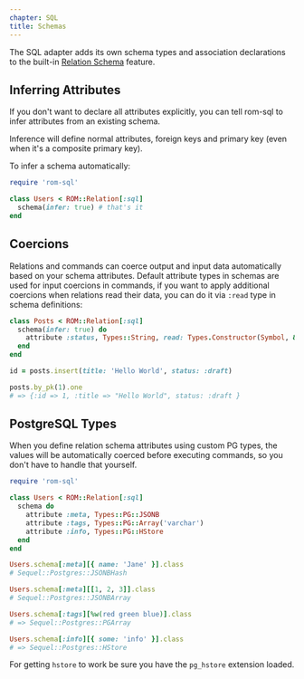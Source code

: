```yaml
---
chapter: SQL
title: Schemas
---
```


The SQL adapter adds its own schema types and association declarations to the
built-in [Relation Schema](/learn/core/5.2/schemas) feature.

## Inferring Attributes

If you don't want to declare all attributes explicitly, you can tell rom-sql to
infer attributes from an existing schema.

Inference will define normal attributes, foreign keys and primary key (even when
it's a composite primary key).

To infer a schema automatically:

``` ruby
require 'rom-sql'

class Users < ROM::Relation[:sql]
  schema(infer: true) # that's it
end
```

## Coercions

Relations and commands can coerce output and input data automatically based on your schema attributes.
Default attribute types in schemas are used for input coercions in commands, if you want to apply additional
coercions when relations read their data, you can do it via `:read` type in schema definitions:

``` ruby
class Posts < ROM::Relation[:sql]
  schema(infer: true) do
    attribute :status, Types::String, read: Types.Constructor(Symbol, &:to_sym)
  end
end

id = posts.insert(title: 'Hello World', status: :draft)

posts.by_pk(1).one
# => {:id => 1, :title => "Hello World", status: :draft }
```

## PostgreSQL Types

When you define relation schema attributes using custom PG types, the values
will be automatically coerced before executing commands, so you don't have to
handle that yourself.

``` ruby
require 'rom-sql'

class Users < ROM::Relation[:sql]
  schema do
    attribute :meta, Types::PG::JSONB
    attribute :tags, Types::PG::Array('varchar')
    attribute :info, Types::PG::HStore
  end
end

Users.schema[:meta][{ name: 'Jane' }].class
# Sequel::Postgres::JSONBHash

Users.schema[:meta][[1, 2, 3]].class
# Sequel::Postgres::JSONBArray

Users.schema[:tags][%w(red green blue)].class
# => Sequel::Postgres::PGArray

Users.schema[:info][{ some: 'info' }].class
# => Sequel::Postgres::HStore
```

For getting `hstore` to work be sure you have the `pg_hstore` extension loaded.
